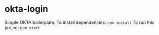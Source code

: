 # okta-login
Simple OKTA boilerplate.
To install dependencies: `npm install`
To run this project `npm start`